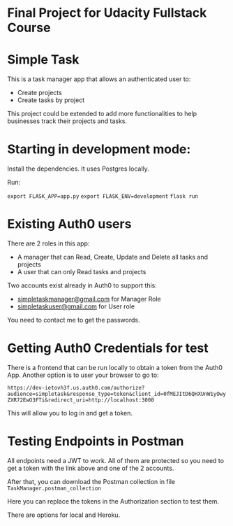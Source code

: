 
# Final Project for Udacity Fullstack Course
# Simple Task

This is a task manager app that allows an authenticated user to:

 - Create projects
 - Create tasks by project

This project could be extended to add more functionalities to help businesses track their projects and tasks.

# Starting in development mode:

Install the dependencies.
It uses Postgres locally.

Run:

`export FLASK_APP=app.py`
`export FLASK_ENV=development`
`flask run`

# Existing Auth0 users

There are 2 roles in this app:

- A manager that can Read, Create, Update and Delete all tasks and projects
- A user that can only Read tasks and projects

Two accounts exist already in Auth0 to support this:

- simpletaskmanager@gmail.com for Manager Role
- simpletaskuser@gmail.com for User role

You need to contact me to get the passwords.

# Getting Auth0 Credentials for test

There is a frontend that can be run locally to obtain a token from the Auth0 App. Another option is to user your browser to go to:

`https://dev-ietovh3f.us.auth0.com/authorize?audience=simpletask&response_type=token&client_id=0fMEJItD6QHXUnW1yOwyZXR72EwO3FTi&redirect_uri=http://localhost:3000`

This will allow you to log in and get a token.

# Testing Endpoints in Postman

All endpoints need a JWT to work. All of them are protected so you need to get a token with the link above and one of the 2 accounts.

After that, you can download the Postman collection in file `TaskManager.postman_collection`

Here you can replace the tokens in the Authorization section to test them.

There are options for local and Heroku.

